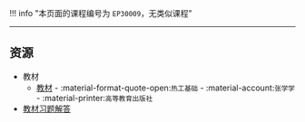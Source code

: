 !!! info "本页面的课程编号为 `EP30009`，无类似课程"

---

## 资源  
- 教材  
    - [教材](https://api.ecylt.top/v1/lanzou_link?url=https://cqu-openlib.lanzout.com/i92gW22u173g&type=down) - :material-format-quote-open:`热工基础` - :material-account:`张学学` - :material-printer:`高等教育出版社`  
- [教材习题解答](https://api.ecylt.top/v1/lanzou_link?url=https://cqu-openlib.lanzout.com/itTMG22u187g&type=down)  
